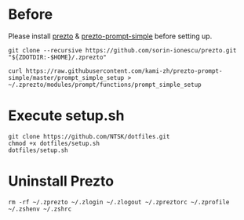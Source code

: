 # Before
Please install [prezto](https://github.com/sorin-ionescu/prezto) & [prezto-prompt-simple](https://github.com/kami-zh/prezto-prompt-simple) before setting up.
```
git clone --recursive https://github.com/sorin-ionescu/prezto.git "${ZDOTDIR:-$HOME}/.zprezto"
```

```
curl https://raw.githubusercontent.com/kami-zh/prezto-prompt-simple/master/prompt_simple_setup > ~/.zprezto/modules/prompt/functions/prompt_simple_setup
```

# Execute setup.sh
```
git clone https://github.com/NTSK/dotfiles.git
chmod +x dotfiles/setup.sh
dotfiles/setup.sh
```

# Uninstall Prezto
```
rm -rf ~/.zprezto ~/.zlogin ~/.zlogout ~/.zpreztorc ~/.zprofile ~/.zshenv ~/.zshrc
```
